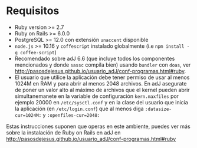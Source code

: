# Requisitos

* Ruby version >= 2.7
* Ruby on Rails >= 6.0.0 
* PostgreSQL >= 12.0 con extensión `unaccent` disponible
* `node.js` >= 10.16 y `coffescript` instalado globalmente (i.e  `npm install -g coffee-script`)
* Recomendado sobre adJ 6.6 (que incluye todos los componentes mencionados y donde `sassc` compila bien)
  usando `bundler` con `doas`, ver
  <http://pasosdejesus.github.io/usuario_adJ/conf-programas.html#ruby>.
* El usuario que utilice la aplicación debe tener permiso de usar al menos
  1024M en RAM y para abrir al menos 2048 archivos.  En adJ asegurate de poner
  un valor alto al máximo de archivos que el kernel pueden abrir
  simultanemanete en la variable de configuración ```kern.maxfiles``` por
  ejemplo 20000 en ```/etc/sysctl.conf``` y en la clase del usuario que
  inicia la aplicación (en ```/etc/login.conf```) que al menos diga
  ```:datasize-cur=1024M:``` y  ```:openfiles-cur=2048:```

Estas instrucciones suponen que operas en este ambiente, puedes ver más sobre
la instalación de Ruby on Rails en adJ en
<http://pasosdejesus.github.io/usuario_adJ/conf-programas.html#ruby>


